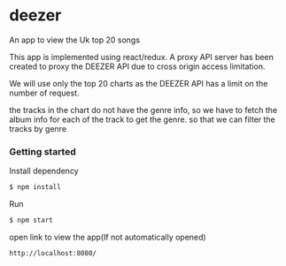 # deezer
An app to view the Uk top 20 songs

This app is implemented using react/redux.
A proxy API server has been created to proxy the DEEZER API due to cross origin access limitation.

We will use only the top 20 charts as the DEEZER API has a limit on the number of request.

the tracks in the chart do not have the genre info, so we have to fetch the album info for each of the track to get the genre. so that we can filter the tracks by genre



### Getting started

Install dependency
```sh
$ npm install
```

Run
```sh
$ npm start
```

open link to view the app(If not automatically opened)
```sh
http://localhost:8080/
```
